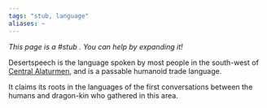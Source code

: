 ```yaml
---
tags: "stub, language"
aliases: ~
---
```


*This page is a #stub . You can help by expanding it!*

Desertspeech is the language spoken by most people in the south-west of [Central Alaturmen](..\..\..\Inner\Alaturmen\Places\Central%20Alaturmen.md), and is a passable humanoid trade language.

It claims its roots in the languages of the first conversations between the humans and dragon-kin who gathered in this area.
